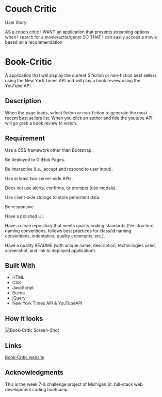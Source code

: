 # Couch Critic

User Story

AS a couch critic
I WANT an application that presents streaming options when I search for a movie/actor/genre
SO THAT I can easily access a movie based on a recommendation

# Book-Critic
A application that will display the current 5 fiction or non-fiction best sellers using the New York Times API and will play a book review using the YouTube API.
## Description
When the page loads, select fiction or non-fiction to generate the most recent best sellers list. When you click an author and title the youtube API will go grab a book review to watch.

## Requirement 

Use a CSS framework other than Bootstrap.

Be deployed to GitHub Pages.

Be interactive (i.e., accept and respond to user input).

Use at least two server-side APIs.

Does not use alerts, confirms, or prompts (use modals).

Use client-side storage to store persistent data.

Be responsive.

Have a polished UI.

Have a clean repository that meets quality coding standards (file structure, naming conventions, follows best practices for class/id naming conventions, indentation, quality comments, etc.).

Have a quality README (with unique name, description, technologies used, screenshot, and link to deployed application).

## Built With
* HTML
* CSS
* JavaScript
* Bulma
* jQuery
* New York Times API & YouTubeAPI
## How it looks
![Book-Critic Screen-Shot](insertlink)
## Links
[Book-Critic website](https://cbracewell30.github.io/Book-library/)
## Acknowledgments
This is the week 7-8 challenge project of Michigan St. full-stack web development coding bootcamp.
